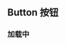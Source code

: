 <div class="demo-header">
<p class="overviewicon">
  <span class="wapi-ui-button wapi-form-button"/>
</p>

## Button 按钮

<mobile-uxlink widget-name="Button"></mobile-uxlink>
</div>

### 加载中

<mobile-view link="button/loading"></mobile-view>

<br>
